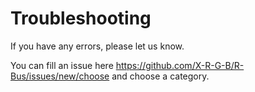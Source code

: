 # Troubleshooting

If you have any errors, please let us know.

You can fill an issue here <https://github.com/X-R-G-B/R-Bus/issues/new/choose>
and choose a category.
